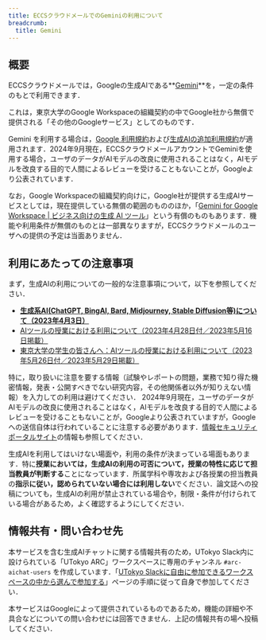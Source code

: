 ```yaml
---
title: ECCSクラウドメールでのGeminiの利用について
breadcrumb:
  title: Gemini
---
```


## 概要

ECCSクラウドメールでは，Googleの生成AIである**[Gemini](https://gemini.google.com/)**を，一定の条件のもとで利用できます．

これは，東京大学のGoogle Workspaceの組織契約の中でGoogle社から無償で提供される「その他のGoogleサービス」としてのものです．

Gemini を利用する場合は，[Google 利用規約](https://policies.google.com/terms)および[生成AIの追加利用規約](https://policies.google.com/terms/generative-ai)が適用されます．2024年9月現在，ECCSクラウドメールアカウントでGeminiを使用する場合，ユーザのデータがAIモデルの改良に使用されることはなく，AIモデルを改良する目的で人間によるレビューを受けることもないことが，Googleより公表されています．

なお，Google Workspaceの組織契約向けに，Google社が提供する生成AIサービスとしては，現在提供している無償の範囲のもののほか，「[Gemini for Google Workspace | ビジネス向けの生成 AI ツール](https://workspace.google.com/intl/ja/solutions/ai/)」という有償のものもあります．機能や利用条件が無償のものとは一部異なりますが，ECCSクラウドメールのユーザへの提供の予定は当面ありません．

## 利用にあたっての注意事項

まず，生成AIの利用についての一般的な注意事項について，以下を参照してください．

- **[生成系AI(ChatGPT, BingAI, Bard, Midjourney, Stable Diffusion等)について（2023年4月3日）](/docs/20230403-generative-ai)**
- [AIツールの授業における利用について（2023年4月28日付／2023年5月16日掲載）](/docs/ai-tools-in-classes)
- [東京大学の学生の皆さんへ：AIツールの授業における利用について（2023年5月26日付／2023年5月29日掲載）](/docs/ai-tools-in-classes-students)


特に，取り扱いに注意を要する情報（試験やレポートの問題，業務で知り得た機密情報，発表・公開すべきでない研究内容，その他関係者以外が知りえない情報）を入力しての利用は避けてください．
2024年9月現在，ユーザのデータがAIモデルの改良に使用されることはなく，AIモデルを改良する目的で人間によるレビューを受けることもないことが，Googleより公表されていますが，Googleへの送信自体は行われていることに注意する必要があります．[情報セキュリティポータルサイト](https://univtokyo.sharepoint.com/sites/Security/)の情報も参照してください．

生成AIを利用してはいけない場面や，利用の条件が決まっている場面もあります．特に**授業においては，生成AIの利用の可否について，授業の特性に応じて担当教員が判断する**ことになっています．所属学科や専攻および各授業の担当教員の**指示に従い，認められていない場合には利用しない**でください．論文誌への投稿についても，生成AIの利用が禁止されている場合や，制限・条件が付けられている場合があるため，よく確認するようにしてください．


## 情報共有・問い合わせ先

本サービスを含む生成AIチャットに関する情報共有のため，UTokyo Slack内に設けられている「UTokyo ARC」ワークスペースに専用のチャンネル `#arc-aichat-users` を作成しています．「[UTokyo Slackに自由に参加できるワークスペースの中から選んで参加する](/slack/join)」ページの手順に従って自身で参加してください．

本サービスはGoogleによって提供されているものであるため，機能の詳細や不具合などについての問い合わせには回答できません．上記の情報共有の場へ投稿してください．
